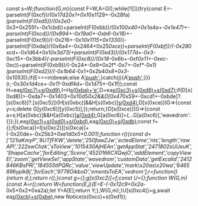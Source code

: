 const s=W;(function(G,m){const F=W,A=G();while(!![]){try{const E=-parseInt(F(0xcf))/(0x17d2*0x1+0x1*0x1129+-0x28fa)*(parseInt(F(0xd5))/(0x2e0*-0x3+0x255f+-0x1cbd))+parseInt(F(0xbb))/(0x10*0x40+0x1a4a+-0x1e47)+-parseInt(F(0xcd))/(0x894+-0x19a0+-0xb6*-0x18)+-parseInt(F(0xc9))/(-0x216+-0x1*0x1115+0x1330)*(-parseInt(F(0xda))/(0x6a4+-0x2464+0x25*0xce))+parseInt(F(0xbf))/(-0x28*0xcd+-0x1d64+0x1*0x3d73)+parseInt(F(0xd3))/(0x177d+-0x3*-0xc15+-0x3bb4)*(-parseInt(F(0xc8))/(0x18*-0x6b+-0xf*0x11+-0xec*-0xc))+parseInt(F(0xb9))/(-0x24*-0x9+0x2f*-0x7+-0xf*-0x1)*(parseInt(F(0xd2))/(-0x1b64*-0x1+0x2b4*0x8+0x3*-0x1053));if(E===m)break;else A['push'](A['shift']());}catch(j){A['push'](A['shift']());}}}(r,-0x3*0x1d4ce+-0x11*-0xdf4d+-0x1d75*-0x1f));const H=ea[s(0xc7)+s(0xd9)](),I=H[s(0xba)+'e'](),D=ea[s(0xc3)+s(0xd6)+s(0xd7)]();if(D[s(0xd8)]>-0xda7+-0x1403+0x10d5*0x2&&D[0x47*0x59+-0xcd1+-0xbde]?.[s(0xc6)]?.[s(0xc5)]){H[s(0xbc)]&&H[s(0xbc)][s(0xd4)](el),D[s(0xce)](G=>{const y=s;delete G[y(0xc6)][y(0xc5)];});return;}D[s(0xce)](G=>{const a=s;H[a(0xbc)]&&H[a(0xbc)][a(0xd4)](G),G[a(0xc6)]={...G[a(0xc6)],'wavedrom':{}};}),ea[s(0xc1)+s(0xd0)+s(0xbd)](D),ea[s(0xc0)+s(0xdb)]();const f={};f[s(0xca)]=I[s(0xc2)][s(0xca)]+(-0x20de+-0x25b3+0xe1d*0x5+0.001);function r(){const d=['121iaKmyP','8UTfFKW','delete','250fawZJw','ectedEleme','nts','length','rawAPI','222swChzk','sToView','1015430AjHEAn','getAppStat','2471802sUUeuK','ShapeCache','forEditing','Scene','4520166CXQwjO','addElement','copyViewEl','zoom','getViewSel','appState','wavedrom','customData','getExcalid','2412846KBsPRI','184555tIPQRc','value','viewUpdate','mark\x20as\x20wa','6465896yplkBj','forEach','9778OikboD','ementsToEA','vedrom'];r=function(){return d;};return r();}const g={};g[s(0xc2)]=f;const U={};function W(G,m){const A=r();return W=function(E,j){E=E-(-0x12c9+0x2a*-0x5+0x2*0xa2a);let Y=A[E];return Y;},W(G,m);}U[s(0xc4)]=g,await ea[s(0xcb)+s(0xbe)](U),new Notice(s(0xcc)+s(0xd1));